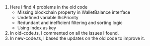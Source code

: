 1. Here i find 4 problems in the old code
    - Missing blockchain property in WalletBalance interface
    - Undefined variable lhsPriority
    - Redundant and inefficient filtering and sorting logic
    - Using index as key
2. In old-code.ts, I commented on all the issues I found.
3. In new-code.ts, I based the updates on the old code to improve it.